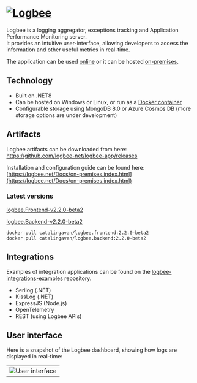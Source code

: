 # [![Logbee](https://github.com/catalingavan/logbee-app/assets/39127098/d1436229-983d-41e7-bcff-7288601bf2d0)](https://logbee.net)

Logbee is a logging aggregator, exceptions tracking and Application Performance Monitoring server. <br/>
It provides an intuitive user-interface, allowing developers to access the information and other useful metrics in real-time.

The application can be used [online](https://logbee.net) or it can be hosted [on-premises](https://logbee.net/Docs/on-premises.index.html).

## Technology

- Built on .NET8
- Can be hosted on Windows or Linux, or run as a [Docker container](Docker/README.md)
- Configurable storage using MongoDB 8.0 or Azure Cosmos DB (more storage options are under development)

## Artifacts

Logbee artifacts can be downloaded from here: <br/>
<https://github.com/logbee-net/logbee-app/releases>

Installation and configuration guide can be found here: <br/>
[https://logbee.net/Docs/on-premises.index.html](https://logbee.net/Docs/on-premises.index.html)

### Latest versions

[logbee.Frontend-v2.2.0-beta2](https://github.com/catalingavan/logbee-app/releases/tag/logbee.Frontend-v2.2.0-beta2)

[logbee.Backend-v2.2.0-beta2](https://github.com/catalingavan/logbee-app/releases/tag/logbee.Backend-v2.2.0-beta2)

```none
docker pull catalingavan/logbee.frontend:2.2.0-beta2
docker pull catalingavan/logbee.backend:2.2.0-beta2
```

## Integrations

Examples of integration applications can be found on the [logbee-integrations-examples](https://github.com/catalingavan/logbee-integrations-examples) repository.

- Serilog (.NET)
- KissLog (.NET)
- ExpressJS (Node.js)
- OpenTelemetry
- REST (using Logbee APIs)

## User interface

Here is a snapshot of the Logbee dashboard, showing how logs are displayed in real-time:

<table><tr><td>
    <img alt="User interface" src="https://github.com/catalingavan/logbee-app/assets/39127098/44c8686b-bc24-4c4e-9fd8-155da9826a08" />
</td></tr></table>

